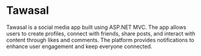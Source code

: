 # Tawasal
Tawasal is a social media app built using ASP.NET MVC. The app allows users to create profiles, connect with friends, share posts, and interact with content through likes and comments. The platform provides notifications to enhance user engagement and keep everyone connected.

